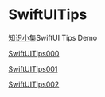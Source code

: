 # SwiftUITips
[知识小集](https://mp.weixin.qq.com/mp/profile_ext?action=home&__biz=MzA5NzMwODI0MA==&scene=124#wechat_redirect)SwiftUI Tips Demo



[SwiftUITips000](./SwiftUITips000/README.md)

[SwiftUITips001](./SwiftUITips000/README.md)

[SwiftUITips002](./SwiftUITips000/README.md)

